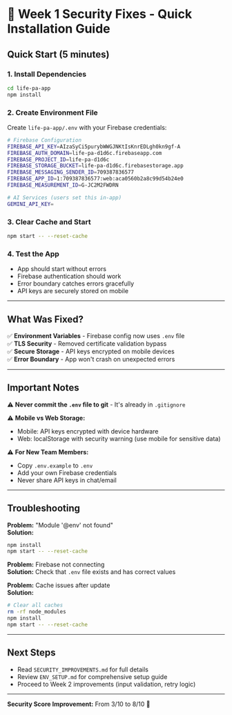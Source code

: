 # 🚀 Week 1 Security Fixes - Quick Installation Guide

## Quick Start (5 minutes)

### 1. Install Dependencies
```bash
cd life-pa-app
npm install
```

### 2. Create Environment File

Create `life-pa-app/.env` with your Firebase credentials:

```bash
# Firebase Configuration
FIREBASE_API_KEY=AIzaSyCi5purybWWGJNKtIsKnrEDLgh0kn9gf-A
FIREBASE_AUTH_DOMAIN=life-pa-d1d6c.firebaseapp.com
FIREBASE_PROJECT_ID=life-pa-d1d6c
FIREBASE_STORAGE_BUCKET=life-pa-d1d6c.firebasestorage.app
FIREBASE_MESSAGING_SENDER_ID=709387836577
FIREBASE_APP_ID=1:709387836577:web:aca0560b2a8c99d54b24e0
FIREBASE_MEASUREMENT_ID=G-JC2M2FWDRN

# AI Services (users set this in-app)
GEMINI_API_KEY=
```

### 3. Clear Cache and Start
```bash
npm start -- --reset-cache
```

### 4. Test the App
- App should start without errors
- Firebase authentication should work
- Error boundary catches errors gracefully
- API keys are securely stored on mobile

---

## What Was Fixed?

✅ **Environment Variables** - Firebase config now uses `.env` file  
✅ **TLS Security** - Removed certificate validation bypass  
✅ **Secure Storage** - API keys encrypted on mobile devices  
✅ **Error Boundary** - App won't crash on unexpected errors  

---

## Important Notes

⚠️ **Never commit the `.env` file to git** - It's already in `.gitignore`

⚠️ **Mobile vs Web Storage:**
- Mobile: API keys encrypted with device hardware
- Web: localStorage with security warning (use mobile for sensitive data)

⚠️ **For New Team Members:**
- Copy `.env.example` to `.env`
- Add your own Firebase credentials
- Never share API keys in chat/email

---

## Troubleshooting

**Problem:** "Module '@env' not found"  
**Solution:** 
```bash
npm install
npm start -- --reset-cache
```

**Problem:** Firebase not connecting  
**Solution:** Check that `.env` file exists and has correct values

**Problem:** Cache issues after update  
**Solution:**
```bash
# Clear all caches
rm -rf node_modules
npm install
npm start -- --reset-cache
```

---

## Next Steps

- Read `SECURITY_IMPROVEMENTS.md` for full details
- Review `ENV_SETUP.md` for comprehensive setup guide
- Proceed to Week 2 improvements (input validation, retry logic)

---

**Security Score Improvement:** From 3/10 to 8/10 🎉

